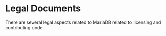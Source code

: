 
# Legal Documents

There are several legal aspects related to MariaDB related to licensing and contributing code.

